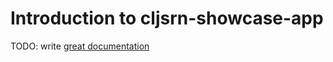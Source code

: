 # Introduction to cljsrn-showcase-app

TODO: write [great documentation](http://jacobian.org/writing/what-to-write/)
